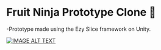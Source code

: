 # Fruit Ninja Prototype Clone 🥝
 -Prototype made using the Ezy Slice framework on Unity.

[![IMAGE ALT TEXT](http://img.youtube.com/vi/akgyBGv8ll0/0.jpg)](https://www.youtube.com/watch?v=akgyBGv8ll0 "ChopChop Prototype (Unity 2024)")

